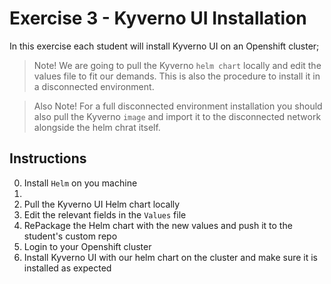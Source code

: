 # Exercise 3 - Kyverno UI Installation
In this exercise each student will install Kyverno UI on an Openshift cluster;

> Note! We are going to pull the Kyverno `helm chart` locally and edit the values file to fit our demands. This is also the procedure to install it in a disconnected environment.

> Also Note! For a full disconnected environment installation you should also pull the Kyverno `image` and import it to the disconnected network alongside the helm chrat itself.

## Instructions
0. Install `Helm` on you machine
1. 
2. Pull the Kyverno UI Helm chart locally
3. Edit the relevant fields in the `Values` file
4. RePackage the Helm chart with the new values and push it to the student's custom repo
5. Login to your Openshift cluster
6. Install Kyverno UI with our helm chart on the cluster and make sure it is installed as expected


